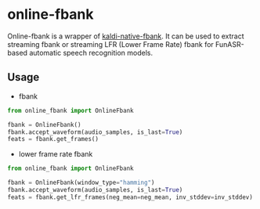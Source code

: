 # online-fbank

Online-fbank is a wrapper of [kaldi-native-fbank](https://github.com/csukuangfj/kaldi-native-fbank). It can be used to extract streaming fbank or streaming LFR (Lower Frame Rate) fbank for FunASR-based automatic speech recognition models.

## Usage

- fbank

``` python
from online_fbank import OnlineFbank

fbank = OnlineFbank()
fbank.accept_waveform(audio_samples, is_last=True)
feats = fbank.get_frames()
```

- lower frame rate fbank

``` python
from online_fbank import OnlineFbank

fbank = OnlineFbank(window_type="hamming")
fbank.accept_waveform(audio_samples, is_last=True)
feats = fbank.get_lfr_frames(neg_mean=neg_mean, inv_stddev=inv_stddev)
```
